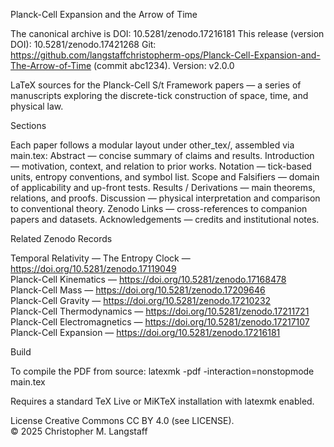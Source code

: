 Planck-Cell Expansion and the Arrow of Time

The canonical archive is DOI: 10.5281/zenodo.17216181
This release (version DOI): 10.5281/zenodo.17421268
Git: https://github.com/langstaffchristopherm-ops/Planck-Cell-Expansion-and-The-Arrow-of-Time (commit abc1234). Version: v2.0.0

LaTeX sources for the Planck-Cell S/t Framework papers — a series of manuscripts exploring the discrete-tick construction of space, time, and physical law.

Sections

Each paper follows a modular layout under other_tex/, assembled via main.tex:
Abstract — concise summary of claims and results.
Introduction — motivation, context, and relation to prior works.
Notation — tick-based units, entropy conventions, and symbol list.
Scope and Falsifiers — domain of applicability and up-front tests.
Results / Derivations — main theorems, relations, and proofs.
Discussion — physical interpretation and comparison to conventional theory.
Zenodo Links — cross-references to companion papers and datasets.
Acknowledgements — credits and institutional notes.

Related Zenodo Records

Temporal Relativity — The Entropy Clock — https://doi.org/10.5281/zenodo.17119049  
Planck-Cell Kinematics — https://doi.org/10.5281/zenodo.17168478  
Planck-Cell Mass — https://doi.org/10.5281/zenodo.17209646  
Planck-Cell Gravity — https://doi.org/10.5281/zenodo.17210232  
Planck-Cell Thermodynamics — https://doi.org/10.5281/zenodo.17211721  
Planck-Cell Electromagnetics — https://doi.org/10.5281/zenodo.17217107  
Planck-Cell Expansion — https://doi.org/10.5281/zenodo.17216181

Build

To compile the PDF from source:
latexmk -pdf -interaction=nonstopmode main.tex

Requires a standard TeX Live or MiKTeX installation with latexmk enabled.

License
Creative Commons CC BY 4.0 (see LICENSE).  
© 2025 Christopher M. Langstaff
